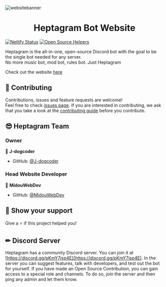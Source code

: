 ![websitebanner](https://user-images.githubusercontent.com/65788728/160951381-7ce58bbd-5ab8-4cb8-8545-3fa1b2e65e5b.png)

<div align="center">
<h1>Heptagram Bot Website</h1>
</div>

[![Netlify Status](https://api.netlify.com/api/v1/badges/d2a3020b-c3a0-4828-8322-a9ce5918ab5b/deploy-status)](https://app.netlify.com/sites/lively-salmiakki-554d9d/deploys)
[![Open Source Helpers](https://www.codetriage.com/heptagram-bot-project/website/badges/users.svg)](https://www.codetriage.com/heptagram-bot-project/website)

Heptagram is the all-in-one, open-source Discord bot with the goal to be the single bot needed for any server.
<br/>
No more music bot, mod bot, rules bot. Just Heptagram

Check out the website [here](https://heptagrambotproject.com/)

## 🤝 Contributing

Contributions, issues and feature requests are welcome!<br />Feel free to check [issues page](https://github.com/Heptagram-Bot-Project-Project/website/issues). If you are interested in contributing, we ask that you take a look at the [contributing guide](https://github.com/Heptagram-Bot-Project-Project/bot/blob/master/CONTRIBUTING.md) before you contribute.

## 😎 Heptagram Team

### Owner

👤 **J-dogcoder**

-   GitHub: [@J-dogcoder](https://github.com/J-dogcoder)

### Head Website Developer

👤 **MidouWebDev**

-   GitHub: [@MidouWebDev](https://github.com/MidouWebDev)

## 🙏 Show your support

Give a ⭐️ if this project helped you!

## ✏ Discord Server

Heptagram has a community Discord server. You can join it at [https://discord.gg/pKmY7jsp4E](https://discord.gg/pKmY7jsp4E). In the server you can suggest features, talk with developers, and test out the bot for yourself. If you have made an Open Source Contribution, you can gain access to a special role and channels. To do so, join the server and then ping any admin and let them know.
